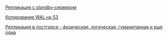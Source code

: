 [Репликация с standby-сервером](https://nixman.info/?p=2828)

[Копирование WAL на S3](https://github.com/wal-e/wal-e)

[Репликация в постгресе - физическая, логическая, гуманитарная и еще одна](https://youtu.be/zW6bCWOaYUU?t=7468)

